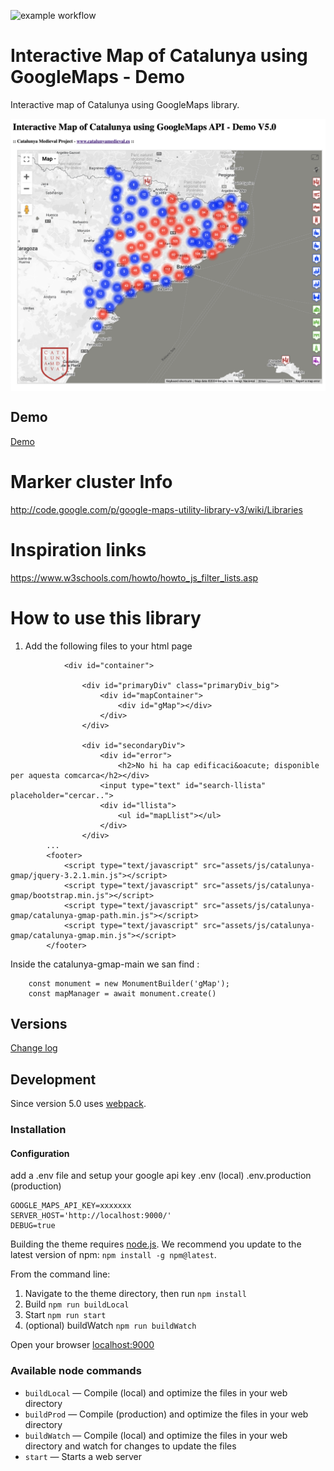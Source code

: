 ![example workflow](https://github.com/eballo/catalunya-gmap/actions/workflows/build.yml/badge.svg)

# Interactive Map of Catalunya using GoogleMaps - Demo
Interactive map of Catalunya using GoogleMaps library.

<img src="https://github.com/eballo/catalunya-gmap/blob/main/screenshot/screenshot-v5.png" alt="screen-shot" align="center" />

## Demo

[Demo](./demo.md)

# Marker cluster Info
http://code.google.com/p/google-maps-utility-library-v3/wiki/Libraries

# Inspiration links
https://www.w3schools.com/howto/howto_js_filter_lists.asp

# How to use this library

1. Add the following files to your html page

```
			<div id="container">

				<div id="primaryDiv" class="primaryDiv_big">
					<div id="mapContainer">
						<div id="gMap"></div>
					</div>
				</div>

				<div id="secondaryDiv">
					<div id="error">
						<h2>No hi ha cap edificaci&oacute; disponible per aquesta comcarca</h2></div>
					<input type="text" id="search-llista" placeholder="cercar..">
					<div id="llista">
						<ul id="mapLlist"></ul>
					</div>
				</div>
        ...
        <footer>
            <script type="text/javascript" src="assets/js/catalunya-gmap/jquery-3.2.1.min.js"></script>
            <script type="text/javascript" src="assets/js/catalunya-gmap/bootstrap.min.js"></script>
            <script type="text/javascript" src="assets/js/catalunya-gmap/catalunya-gmap-path.min.js"></script>
            <script type="text/javascript" src="assets/js/catalunya-gmap/catalunya-gmap.min.js"></script>
        </footer>
```

Inside the catalunya-gmap-main we san find :
```
    const monument = new MonumentBuilder('gMap');
    const mapManager = await monument.create()
```

## Versions

[Change log](./changelog.md)

## Development

Since version 5.0 uses [webpack](https://webpack.js.org/).

### Installation

#### Configuration

add a .env file and setup your google api key
.env (local)
.env.production (production)

```
GOOGLE_MAPS_API_KEY=xxxxxxx
SERVER_HOST='http://localhost:9000/'
DEBUG=true
```

Building the theme requires [node.js](http://nodejs.org/download/). We recommend you update to the latest version of npm: `npm install -g npm@latest`.

From the command line:

1. Navigate to the theme directory, then run `npm install`
3. Build `npm run buildLocal`
4. Start `npm run start`
5. (optional) buildWatch `npm run buildWatch` 

Open your browser [localhost:9000](http://localhost:9000/)

### Available node commands

* `buildLocal` — Compile (local) and optimize the files in your web directory
* `buildProd`  — Compile (production) and optimize the files in your web directory
* `buildWatch` — Compile (local) and optimize the files in your web directory and watch for changes to update the files
* `start`      — Starts  a web server

